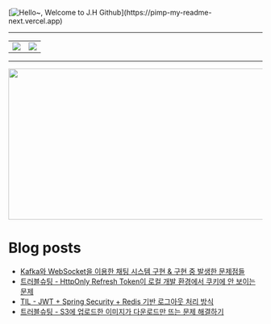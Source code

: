 [![Hello~, Welcome to J.H Github](https://pimp-my-readme-next.vercel.app/api/wavy-banner?subtitle=Welcome%20to%20J.H%20Github&title=Hello~)](https://pimp-my-readme-next.vercel.app)

---

<table>
  <tr>
    <td>
      <img src="https://github-readme-stats.vercel.app/api?username=mocha-rm&show_icons=true&theme=dark" />
    </td>
    <td>
      <img src="https://github-readme-stats.vercel.app/api/top-langs/?username=mocha-rm&layout=compact" />
    </td>
  </tr>
</table>


---

<a href="https://github.com/devxb/gitanimals">
<img
  src="https://render.gitanimals.org/farms/mocha-rm"
  width="600"
  height="300"
/>
</a>

# Blog posts
<!-- BLOG-POST-LIST:START -->
- [Kafka와 WebSocket을 이용한 채팅 시스템 구현 &amp; 구현 중 발생한 문제점들](https://velog.io/@jelog_131/Kafka%EC%99%80-WebSocket%EC%9D%84-%EC%9D%B4%EC%9A%A9%ED%95%9C-%EC%B1%84%ED%8C%85-%EC%8B%9C%EC%8A%A4%ED%85%9C-%EA%B5%AC%ED%98%84-%EA%B5%AC%ED%98%84-%EC%A4%91-%EB%B0%9C%EC%83%9D%ED%95%9C-%EB%AC%B8%EC%A0%9C%EC%A0%90%EB%93%A4)
- [트러블슈팅 - HttpOnly Refresh Token이 로컬 개발 환경에서 쿠키에 안 보이는 문제](https://velog.io/@jelog_131/%ED%8A%B8%EB%9F%AC%EB%B8%94%EC%8A%88%ED%8C%85-HttpOnly-Refresh-Token%EC%9D%B4-%EB%A1%9C%EC%BB%AC-%EA%B0%9C%EB%B0%9C-%ED%99%98%EA%B2%BD%EC%97%90%EC%84%9C-%EC%BF%A0%ED%82%A4%EC%97%90-%EC%95%88-%EB%B3%B4%EC%9D%B4%EB%8A%94-%EB%AC%B8%EC%A0%9C)
- [TIL - JWT + Spring Security + Redis 기반 로그아웃 처리 방식](https://velog.io/@jelog_131/TIL-JWT-Spring-Security-Redis-%EA%B8%B0%EB%B0%98-%EB%A1%9C%EA%B7%B8%EC%95%84%EC%9B%83-%EC%B2%98%EB%A6%AC-%EB%B0%A9%EC%8B%9D)
- [트러블슈팅 - S3에 업로드한 이미지가 다운로드만 뜨는 문제 해결하기](https://velog.io/@jelog_131/%ED%8A%B8%EB%9F%AC%EB%B8%94%EC%8A%88%ED%8C%85-S3%EC%97%90-%EC%97%85%EB%A1%9C%EB%93%9C%ED%95%9C-%EC%9D%B4%EB%AF%B8%EC%A7%80%EA%B0%80-%EB%8B%A4%EC%9A%B4%EB%A1%9C%EB%93%9C%EB%A7%8C-%EB%9C%A8%EB%8A%94-%EB%AC%B8%EC%A0%9C-%ED%95%B4%EA%B2%B0%ED%95%98%EA%B8%B0)
<!-- BLOG-POST-LIST:END -->

